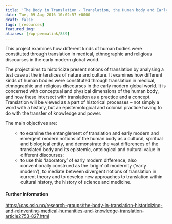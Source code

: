 ```yaml
---
title: 'The Body in Translation - Translation, the Human body and Early Modern Demarcations of Knowledge'
date: Tue, 09 Aug 2016 10:02:57 +0000
draft: false
tags: [resources]
featured_img: 
aliases: [/wp-permalink/839]
---
```


<div class="entry-post">This project examines how different kinds of human bodies were constituted through translation in medical, ethnographic and religious discourses in the early modern global world.

The project aims to historicize present notions of translation by analysing a test case at the interstices of nature and culture. It examines how different kinds of human bodies were constituted through translation in medical, ethnographic and religious discourses in the early modern global world. It is concerned with conceptual and physical dimensions of the human body, and how these intersect with translation as a practice and a concept. Translation will be viewed as a part of historical processes – not simply a word with a history, but an epistemological and colonial practice having to do with the transfer of knowledge and power.

The main objectives are:
<ul>
 	<li style="list-style-type: none;">
<ul>
 	<li>to examine the entanglement of translation and early modern and emergent modern notions of the human body as a cultural, spiritual and biological entity, and demonstrate the vast differences of the translated body and its epistemic, ontological and cultural value in different discourses;</li>
 	<li>to use this ‘laboratory’ of early modern difference, also conventionally construed as the ‘origin’ of modernity (‘early modern’), to mediate between divergent notions of translation in current theory and to develop new approaches to translation within cultural history, the history of science and medicine.</li>
</ul>
</li>
</ul>
<h4>Further Information</h4>
<a href="https://cas.oslo.no/research-groups/the-body-in-translation-historicizing-and-reinventing-medical-humanities-and-knowledge-translation-article2753-827.html">https://cas.oslo.no/research-groups/the-body-in-translation-historicizing-and-reinventing-medical-humanities-and-knowledge-translation-article2753-827.html</a></div>